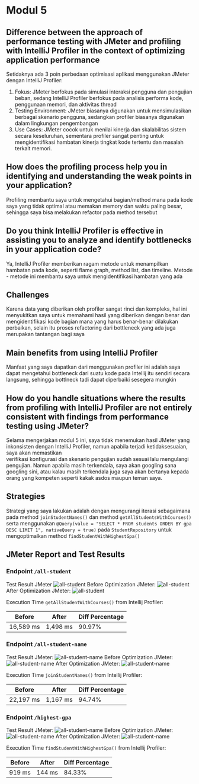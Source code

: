# **Modul 5**
## Difference between the approach of performance testing with JMeter and profiling with IntelliJ Profiler in the context of optimizing application performance

Setidaknya ada 3 poin perbedaan optimisasi aplikasi menggunakan JMeter dengan IntelliJ Profiler:
1. Fokus: JMeter berfokus pada simulasi interaksi pengguna dan pengujian beban, sedang IntelliJ Profiler berfokus pada analisis performa kode, penggunaan memori, dan
   aktivitas thread
2. Testing Environment: JMeter biasanya digunakan untuk mensimulasikan berbagai skenario pengguna, sedangkan profiler biasanya digunakan dalam lingkungan pengembangan
3. Use Cases: JMeter cocok untuk menilai kinerja dan skalabilitas sistem secara keseluruhan, sementara profiler sangat penting untuk mengidentifikasi
   hambatan kinerja tingkat kode tertentu dan masalah terkait memori.

## How does the profiling process help you in identifying and understanding the weak points in your application?

Profiling membantu saya untuk mengetahui bagian/method mana pada kode saya yang tidak optimal atau memakan memory dan waktu paling besar, sehingga saya bisa melakukan
refactor pada method tersebut
 
## Do you think IntelliJ Profiler is effective in assisting you to analyze and identify bottlenecks in your application code?

Ya, IntelliJ Profiler memberikan ragam metode untuk menampilkan hambatan pada kode, seperti flame graph, method list, dan timeline. Metode - metode ini membantu saya
untuk mengidentifikasi hambatan yang ada

## Challenges

Karena data yang diberikan oleh profiler sangat rinci dan kompleks, hal ini menyukitkan saya untuk memahami hasil yang diberikan dengan benar dan mengidentifikasi kode bagian
mana yang harus benar-benar dilakukan perbaikan, selain itu proses refactoring dari bottleneck yang ada juga merupakan tantangan bagi saya

## Main benefits from using IntelliJ Profiler

Manfaat yang saya dapatkan dari menggunakan profiler ini adalah saya dapat mengetahui bottleneck dari suatu kode pada Intellij itu sendiri secara langsung, sehingga bottlneck
tadi dapat diperbaiki sesegera mungkin

## How do you handle situations where the results from profiling with IntelliJ Profiler are not entirely consistent with findings from performance testing using JMeter?

Selama mengerjakan modul 5 ini, saya tidak menemukan hasil JMeter yang inkonsisten dengan IntelliJ Profiler, namun apabila terjadi ketidaksesuaian, saya akan memastikan   
verifikasi konfigurasi dan skenario pengujian sudah sesuai lalu mengulangi pengujian. Namun apabila masih terkendala, saya akan googling sana googling sini, atau kalau
masih terkendala juga saya akan bertanya kepada orang yang kompeten seperti kakak asdos maupun teman saya.

## Strategies

Strategi yang saya lakukan adalah dengan mengurangi iterasi sebagaimana pada method `joinStudentNames()` dan method `getAllStudentsWithCourses()` serta menggunakan
`@Query(value = "SELECT * FROM students ORDER BY gpa DESC LIMIT 1", nativeQuery = true)` pada `StudentRepository` untuk mengoptimalkan method `findStudentWithHighestGpa()`

## JMeter Report and Test Results
### **Endpoint** `/all-student`
Test Result JMeter
<img src="src/image/testresult1.png" alt="all-student">
Before Optimization JMeter:
<img src="src/image/before-refactor1.png" alt="all-student"/>
After Optimization JMeter:
<img src="src/image/after-refactor1.png" alt="all-student"/>

Execution Time `getAllStudentWithCourses()` from Intellij Profiler:

| Before | After | Diff Percentage |
| -- | -- | -- |
| 16,589 ms | 1,498 ms | 90.97% |

### **Endpoint** `/all-student-name`
Test Result JMeter:
<img src="src/image/testresult2.png" alt="all-student-name">
Before Optimization JMeter:
<img src="src/image/before-refactor2.png" alt="all-student-name"/>
After Optimization JMeter:
<img src="src/image/after-refactor2.png" alt="all-student-name"/>

Execution Time `joinStudentNames()` from Intellij Profiler:

| Before | After  | Diff Percentage |
|--------|--------| -- |
| 22,197 ms | 1,167 ms | 94.74% |

### **Endpoint** `/highest-gpa`
Test Result JMeter:
<img src="src/image/testresult3.png" alt="all-student-name">
Before Optimization JMeter:
<img src="src/image/before-refactor3.png" alt="all-student-name"/>
After Optimization JMeter:
<img src="src/image/after-refactor3.png" alt="all-student-name"/>

Execution Time `findStudentWithHighestGpa()` from Intellij Profiler:

| Before | After | Diff Percentage |
|--------|-------| -- |
| 919 ms | 144 ms | 84.33% |
